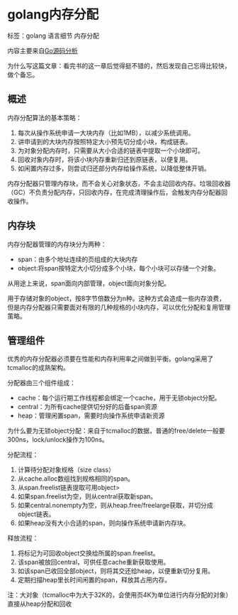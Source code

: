 # golang内存分配

标签：golang 语言细节 内存分配

内容主要来自[Go源码分析](https://github.com/qyuhen/book/blob/master/Go%201.5%20%E6%BA%90%E7%A0%81%E5%89%96%E6%9E%90%20%EF%BC%88%E4%B9%A6%E7%AD%BE%E7%89%88%EF%BC%89.pdf)

为什么写这篇文章：看完书的这一章后觉得挺不错的，然后发现自己忘得比较快，做个备忘。

## 概述

内存分配算法的基本策略：

1. 每次从操作系统申请一大块内存（比如1MB），以减少系统调用。
2. 讲申请到的大块内存按照特定大小预先切分成小块，构成链表。
3. 为对象分配内存时，只需要从大小合适的链表中提取一个小块即可。
4. 回收对象内存时，将该小块内存重新归还到原链表，以便复用。
5. 如闲置内存过多，则尝试归还部分内存给操作系统，以降低整体开销。

内存分配器只管理内存块，而不会关心对象状态，不会主动回收内存。垃圾回收器（GC）不负责分配内存，只回收内存，在完成清理操作后，会触发内存分配器回收操作。

## 内存块

内存分配器管理的内存块分为两种：

* span：由多个地址连续的页组成的大块内存
* object:将span按特定大小切分成多个小块，每个小块可以存储一个对象。

从用途上来说，span面向内部管理，object面向对象分配。

用于存储对象的object，按8字节倍数分为n种。这种方式会造成一些内存浪费，但是内存分配器只需要面对有限的几种规格的小块内存，可以优化分配和复用管理策略。

## 管理组件

优秀的内存分配器必须要在性能和内存利用率之间做到平衡。golang采用了tcmalloc的成熟架构。

分配器由三个组件组成：

* cache：每个运行期工作线程都会绑定一个cache，用于无锁object分配。
* central：为所有cache提供切分好的后备span资源
* heap：管理闲置span，需要时向操作系统申请新资源

为什么要为无锁object分配：来自于tcmalloc的数据，普通的free/delete一般要300ns，lock/unlock操作为100ns。

分配流程：

1. 计算待分配对象规格（size class）
2. 从cache.alloc数组找到规格相同的span。
3. 从span.freelist链表提取可用object>
4. 如果span.freelist为空，则从central获取新span。
5. 如果central.nonempty为空，则从heap.free/freelarge获取，并切分成object链表。
6. 如果heap没有大小合适的span，则向操作系统申请新内存块。

释放流程：

1. 将标记为可回收object交换给所属的span.freelist。
2. 该span被放回central，可供任意cache重新获取使用。
3. 如该span已收回全部object，则将其交还给heap，以便重新切分复用。
4. 定期扫描heap里长时间闲置的span，释放其占用内存。

注：大对象（tcmalloc中为大于32K的，会使用页4K为单位进行内存分配的对象）直接从heap分配和回收
